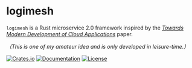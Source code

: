 # logimesh
`logimesh` is a Rust microservice 2.0 framework inspired by the [*Towards Modern Development of Cloud Applications*](https://dl.acm.org/doi/pdf/10.1145/3593856.3595909) paper.

*（This is one of my amateur idea and is only developed in leisure-time.）*


[![Crates.io](https://img.shields.io/crates/v/logimesh)](https://crates.io/crates/logimesh)
[![Documentation](https://shields.io/docsrs/logimesh)](https://docs.rs/logimesh)
[![License](https://img.shields.io/crates/l/logimesh)](https://github.com/andeya/logimesh?tab=MIT-1-ov-file)


